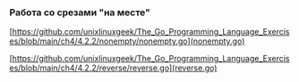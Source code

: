 ### Работа со срезами "на месте"

[https://github.com/unixlinuxgeek/The_Go_Programming_Language_Exercises/blob/main/ch4/4.2.2/nonempty/nonempty.go](nonempty.go)

[https://github.com/unixlinuxgeek/The_Go_Programming_Language_Exercises/blob/main/ch4/4.2.2/reverse/reverse.go](reverse.go)